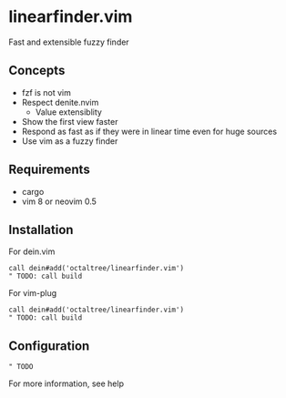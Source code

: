 # linearfinder.vim
Fast and extensible fuzzy finder

## Concepts
* fzf is not vim
* Respect denite.nvim
  - Value extensiblity
* Show the first view faster
* Respond as fast as if they were in linear time even for huge sources
* Use vim as a fuzzy finder

## Requirements
* cargo
* vim 8 or neovim 0.5

## Installation
For dein.vim
```
call dein#add('octaltree/linearfinder.vim')
" TODO: call build
```

For vim-plug
```
call dein#add('octaltree/linearfinder.vim')
" TODO: call build
```

## Configuration
```
" TODO
```
For more information, see help
